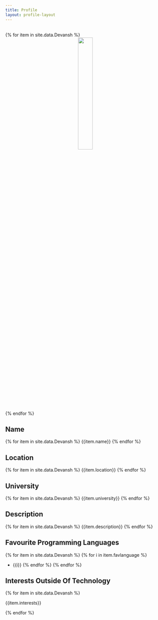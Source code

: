 ```yaml
---
title: Profile
layout: profile-layout
---
```



<br>
{% for item in site.data.Devansh %}
<div align="center">
<img src="../assets/img/{{ item.img }}" class="pod-img" width="30%"/>
</div>
{% endfor %}

## Name
{% for item in site.data.Devansh %}
{{item.name}}
{% endfor %}

## Location

{% for item in site.data.Devansh %}
{{item.location}}
{% endfor %}



## University

{% for item in site.data.Devansh %}
{{item.university}}
{% endfor %}


## Description

{% for item in site.data.Devansh %}
{{item.description}}
{% endfor %}


## Favourite Programming Languages

{% for item in site.data.Devansh %}
{% for i in item.favlanguage %}
- {{i}}
{% endfor %}
{% endfor %}


## Interests Outside Of Technology

{% for item in site.data.Devansh %}

{{item.interests}}

{% endfor %}